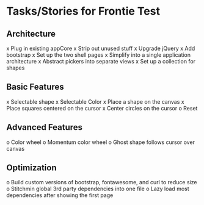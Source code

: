 Tasks/Stories for Frontie Test
==============================

Architecture
------------
x Plug in existing appCore
x Strip out unused stuff
x Upgrade jQuery
x Add bootstrap
x Set up the two shell pages
x Simplify into a single application architecture
x Abstract pickers into separate views
x Set up a collection for shapes

Basic Features
--------------
x Selectable shape
x Selectable Color
x Place a shape on the canvas
x Place squares centered on the cursor
x Center circles on the cursor
o Reset

Advanced Features
-----------------
o Color wheel
o Momentum color wheel
o Ghost shape follows cursor over canvas

Optimization
------------
o Build custom versions of bootstrap, fontawesome, and curl to reduce size
o Stitchmin global 3rd party dependencies into one file
o Lazy load most dependencies after showing the first page
